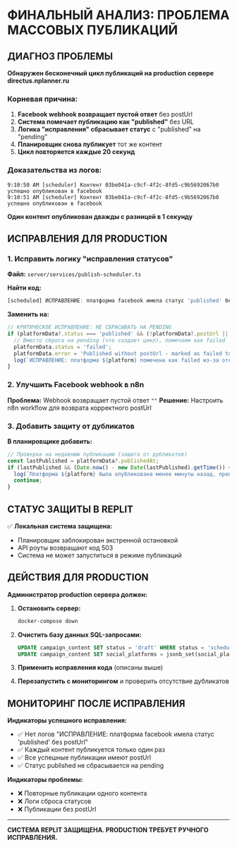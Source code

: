 # ФИНАЛЬНЫЙ АНАЛИЗ: ПРОБЛЕМА МАССОВЫХ ПУБЛИКАЦИЙ

## ДИАГНОЗ ПРОБЛЕМЫ

**Обнаружен бесконечный цикл публикаций на production сервере directus.nplanner.ru**

### Корневая причина:
1. **Facebook webhook возвращает пустой ответ** без postUrl
2. **Система помечает публикацию как "published"** без URL
3. **Логика "исправления" сбрасывает статус** с "published" на "pending"
4. **Планировщик снова публикует** тот же контент
5. **Цикл повторяется каждые 20 секунд**

### Доказательства из логов:
```
9:10:50 AM [scheduler] Контент 03be041a-c9cf-4f2c-8fd5-c9b5692067b0 успешно опубликован в facebook
9:10:51 AM [scheduler] Контент 03be041a-c9cf-4f2c-8fd5-c9b5692067b0 успешно опубликован в facebook
```
**Один контент опубликован дважды с разницей в 1 секунду**

## ИСПРАВЛЕНИЯ ДЛЯ PRODUCTION

### 1. Исправить логику "исправления статусов"
**Файл:** `server/services/publish-scheduler.ts`

**Найти код:**
```typescript
[scheduled] ИСПРАВЛЕНИЕ: платформа facebook имела статус 'published' без postUrl - сброшено на 'pending'
```

**Заменить на:**
```typescript
// КРИТИЧЕСКОЕ ИСПРАВЛЕНИЕ: НЕ СБРАСЫВАТЬ НА PENDING
if (platformData?.status === 'published' && (!platformData?.postUrl || platformData?.postUrl.trim() === '')) {
  // Вместо сброса на pending (что создает цикл), помечаем как failed
  platformData.status = 'failed';
  platformData.error = 'Published without postUrl - marked as failed to prevent republishing';
  log(`ИСПРАВЛЕНИЕ: платформа ${platform} помечена как failed из-за отсутствия postUrl`, 'scheduler');
}
```

### 2. Улучшить Facebook webhook в n8n
**Проблема:** Webhook возвращает пустой ответ `""`
**Решение:** Настроить n8n workflow для возврата корректного postUrl

### 3. Добавить защиту от дубликатов
**В планировщике добавить:**
```typescript
// Проверка на недавнюю публикацию (защита от дубликатов)
const lastPublished = platformData?.publishedAt;
if (lastPublished && (Date.now() - new Date(lastPublished).getTime()) < 60000) {
  log(`Платформа ${platform} была опубликована менее минуты назад, пропускаем`, 'scheduler');
  continue;
}
```

## СТАТУС ЗАЩИТЫ В REPLIT

✅ **Локальная система защищена:**
- Планировщик заблокирован экстренной остановкой
- API роуты возвращают код 503
- Система не может запуститься в режиме публикаций

## ДЕЙСТВИЯ ДЛЯ PRODUCTION

**Администратор production сервера должен:**

1. **Остановить сервер:**
   ```bash
   docker-compose down
   ```

2. **Очистить базу данных SQL-запросами:**
   ```sql
   UPDATE campaign_content SET status = 'draft' WHERE status = 'scheduled';
   UPDATE campaign_content SET social_platforms = jsonb_set(social_platforms, '{facebook,status}', '"failed"') WHERE social_platforms::text LIKE '%"facebook"%' AND social_platforms::text LIKE '%"status":"published"%' AND social_platforms::text NOT LIKE '%"postUrl"%';
   ```

3. **Применить исправления кода** (описаны выше)

4. **Перезапустить с мониторингом** и проверить отсутствие дубликатов

## МОНИТОРИНГ ПОСЛЕ ИСПРАВЛЕНИЯ

**Индикаторы успешного исправления:**
- ✅ Нет логов "ИСПРАВЛЕНИЕ: платформа facebook имела статус 'published' без postUrl"
- ✅ Каждый контент публикуется только один раз
- ✅ Все успешные публикации имеют postUrl
- ✅ Статус published не сбрасывается на pending

**Индикаторы проблемы:**
- ❌ Повторные публикации одного контента
- ❌ Логи сброса статусов
- ❌ Публикации без postUrl

---

**СИСТЕМА REPLIT ЗАЩИЩЕНА. PRODUCTION ТРЕБУЕТ РУЧНОГО ИСПРАВЛЕНИЯ.**
